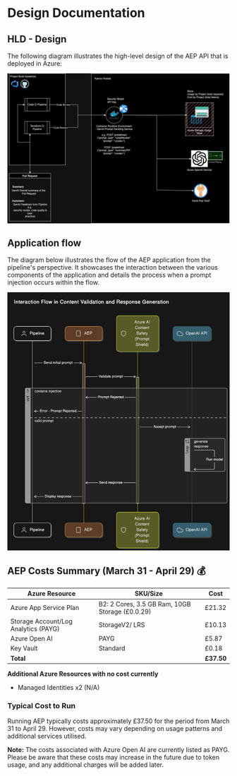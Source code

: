 # Design Documentation

## HLD - Design

The following diagram illustrates the high-level design of the AEP API that is deployed in Azure:

![AEP Design](img/component-hld.jpg)

## Application flow

The diagram below illustrates the flow of the AEP application from the pipeline's perspective. It showcases the interaction between the various components of the application and details the process when a prompt injection occurs within the flow.

![AEP Application Flow](img/aep-application-flow.png)

## AEP Costs Summary (March 31 - April 29) 💰

| Azure Resource                           | SKU/Size                                     | Cost    |
|------------------------------------------|----------------------------------------------|---------|
| Azure App Service Plan                   | B2: 2 Cores, 3.5 GB Ram, 10GB Storage (£0.0.29) | £21.32  |
| Storage Account/Log Analytics (PAYG)     | StorageV2/ LRS                               | £10.13  |
| Azure Open AI                            | PAYG                                         | £5.87   |
| Key Vault                                | Standard                                     | £0.18   |
| **Total**                                |                                              | **£37.50** |

**Additional Azure Resources with no cost currently**
- Managed Identities x2 (N/A)

### Typical Cost to Run

Running AEP typically costs approximately £37.50 for the period from March 31 to April 29. However, costs may vary depending on usage patterns and additional services utilised.

**Note:** The costs associated with Azure Open AI are currently listed as PAYG. Please be aware that these costs may increase in the future due to token usage, and any additional charges will be added later.


